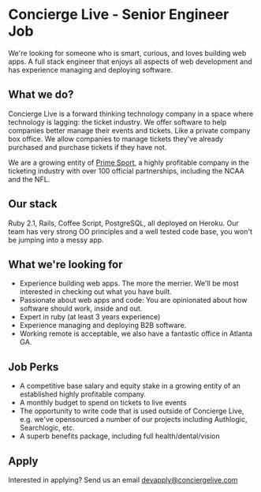# Concierge Live - Senior Engineer Job

We're looking for someone who is smart, curious, and loves building web apps. A full stack engineer that enjoys all aspects of web development and has experience managing and deploying software.

## What we do?

Concierge Live is a forward thinking technology company in a space where technology is lagging: the ticket industry. We offer software to help companies better manage their events and tickets. Like a private company box office. We allow companies to manage tickets they've already purchased and purchase tickets if they have not.

We are a growing entity of [Prime Sport](www.primesport.com), a highly profitable company in the ticketing industry with over 100 official partnerships, including the NCAA and the NFL.

## Our stack

Ruby 2.1, Rails, Coffee Script, PostgreSQL, all deployed on Heroku. Our team has very strong OO principles and a well tested code base, you won't be jumping into a messy app.

## What we're looking for

* Experience building web apps. The more the merrier. We'll be most interested in checking out what you have built.
* Passionate about web apps and code: You are opinionated about how software should work, inside and out.
* Expert in ruby (at least 3 years experience)
* Experience managing and deploying B2B software.
* Working remote is acceptable, we also have a fantastic office in Atlanta GA.

## Job Perks

* A competitive base salary and equity stake in a growing entity of an established highly profitable company.
* A monthly budget to spend on tickets to live events
* The opportunity to write code that is used outside of Concierge Live, e.g. we've opensourced a number of our projects including Authlogic, Searchlogic, etc.
* A superb benefits package, including full health/dental/vision

## Apply

Interested in applying? Send us an email [devapply@conciergelive.com](mailto:devapply@conciergelive.com)
